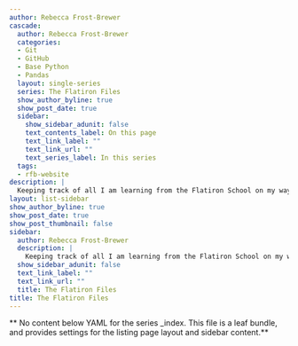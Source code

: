 ```yaml
---
author: Rebecca Frost-Brewer
cascade:
  author: Rebecca Frost-Brewer
  categories:
  - Git
  - GitHub
  - Base Python
  - Pandas
  layout: single-series
  series: The Flatiron Files
  show_author_byline: true
  show_post_date: true
  sidebar:
    show_sidebar_adunit: false
    text_contents_label: On this page
    text_link_label: ""
    text_link_url: ""
    text_series_label: In this series
  tags:
  - rfb-website
description: |
  Keeping track of all I am learning from the Flatiron School on my way to a career in data science.
layout: list-sidebar
show_author_byline: true
show_post_date: true
show_post_thumbnail: false
sidebar:
  author: Rebecca Frost-Brewer
  description: |
    Keeping track of all I am learning from the Flatiron School on my way to a career in data science.
  show_sidebar_adunit: false
  text_link_label: ""
  text_link_url: ""
  title: The Flatiron Files
title: The Flatiron Files
---
```


** No content below YAML for the series _index. This file is a leaf bundle, and provides settings for the listing page layout and sidebar content.**